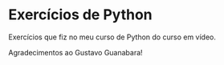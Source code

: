 # Exercícios de Python
 Exercícios que fiz no meu curso de Python do curso em vídeo.

Agradecimentos ao Gustavo Guanabara!
